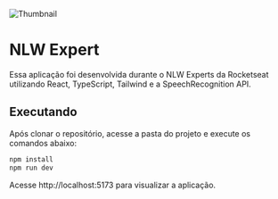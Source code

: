 ![Thumbnail](https://github.com/Pedrohsv1/expert-notes/assets/78501819/a4a020cb-addf-4ab0-a5f5-36fdd9c60203)

# NLW Expert 


Essa aplicação foi desenvolvida durante o NLW Experts da Rocketseat utilizando React, TypeScript, Tailwind e a SpeechRecognition API.

## Executando

Após clonar o repositório, acesse a pasta do projeto e execute os comandos abaixo:

```sh
npm install
npm run dev
```

Acesse http://localhost:5173 para visualizar a aplicação.
